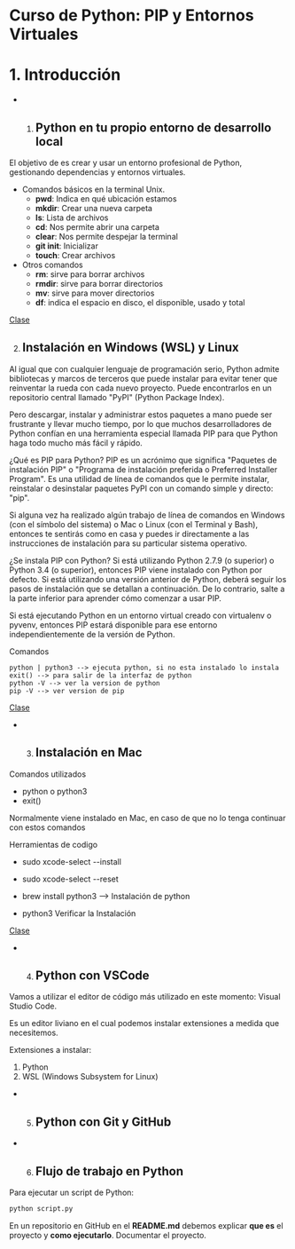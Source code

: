 # ****Curso de Python**: PIP y Entornos Virtuales**

# 1. Introducción

* 1. ## Python en tu propio entorno de desarrollo local

El objetivo de es crear y usar un entorno profesional de Python, gestionando dependencias y entornos virtuales.

* Comandos básicos en la terminal Unix.
    * **pwd**: Indica en qué ubicación estamos
    * **mkdir**: Crear una nueva carpeta
    * **ls**: Lista de archivos
    * **cd**: Nos permite abrir una carpeta
    * **clear**: Nos permite despejar la terminal
    * **git init**: Inicializar
    * **touch**: Crear archivos
* Otros comandos
    * **rm**: sirve para borrar archivos
    * **rmdir**: sirve para borrar directorios
    * **mv**: sirve para mover directorios
    * **df**: indica el espacio en disco, el disponible, usado y total

[Clase](https://platzi.com/home/clases/4261-python-pip/55120-python-en-tu-propio-entorno-de-desarrollo-local/)

2. ## Instalación en Windows (WSL) y Linux

Al igual que con cualquier lenguaje de programación serio, Python admite bibliotecas y marcos de terceros que puede instalar para evitar tener que reinventar la rueda con cada nuevo proyecto. Puede encontrarlos en un repositorio central llamado "PyPI" (Python Package Index).

Pero descargar, instalar y administrar estos paquetes a mano puede ser frustrante y llevar mucho tiempo, por lo que muchos desarrolladores de Python confían en una herramienta especial llamada PIP para que Python haga todo mucho más fácil y rápido.

¿Qué es PIP para Python?
PIP es un acrónimo que significa "Paquetes de instalación PIP" o "Programa de instalación preferida o Preferred Installer Program". Es una utilidad de línea de comandos que le permite instalar, reinstalar o desinstalar paquetes PyPI con un comando simple y directo: "pip".

Si alguna vez ha realizado algún trabajo de línea de comandos en Windows (con el símbolo del sistema) o Mac o Linux (con el Terminal y Bash), entonces te sentirás como en casa y puedes ir directamente a las instrucciones de instalación para su particular sistema operativo.

¿Se instala PIP con Python?
Si está utilizando Python 2.7.9 (o superior) o Python 3.4 (o superior), entonces PIP viene instalado con Python por defecto. Si está utilizando una versión anterior de Python, deberá seguir los pasos de instalación que se detallan a continuación. De lo contrario, salte a la parte inferior para aprender cómo comenzar a usar PIP.

Si está ejecutando Python en un entorno virtual creado con virtualenv o pyvenv, entonces PIP estará disponible para ese entorno independientemente de la versión de Python.

Comandos

    python | python3 --> ejecuta python, si no esta instalado lo instala
    exit() --> para salir de la interfaz de python
    python -V --> ver la version de python
    pip -V --> ver version de pip

[Clase](https://platzi.com/home/clases/4261-python-pip/55122-instalacion-en-windows-wsl-y-linux/)

* 3. ## Instalación en Mac

Comandos utilizados

* python o python3
* exit()

Normalmente viene instalado en Mac, en caso de que no lo tenga continuar con estos comandos 

Herramientas de codigo

* sudo xcode-select --install
* sudo xcode-select --reset

* brew install python3 --> Instalación de python
* python3  Verificar la Instalación

[Clase](https://platzi.com/home/clases/4261-python-pip/55123-instalacion-en-mac/)

* 4. ## Python con VSCode

Vamos a utilizar el editor de código más utilizado en este momento: Visual Studio Code.

Es un editor liviano en el cual podemos instalar extensiones a medida que necesitemos.

Extensiones a instalar:
1. Python
2. WSL (Windows Subsystem for Linux)

* 5. ## Python con Git y GitHub

* 6. ## Flujo de trabajo en Python

Para ejecutar un script de Python:

```bash
python script.py
```

En un repositorio en GitHub en el **README.md** debemos explicar **que es** el proyecto y **como ejecutarlo**. Documentar el proyecto.


